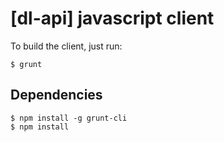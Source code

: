 [dl-api] javascript client
===

To build the client, just run:

    $ grunt

Dependencies
---

    $ npm install -g grunt-cli
    $ npm install
